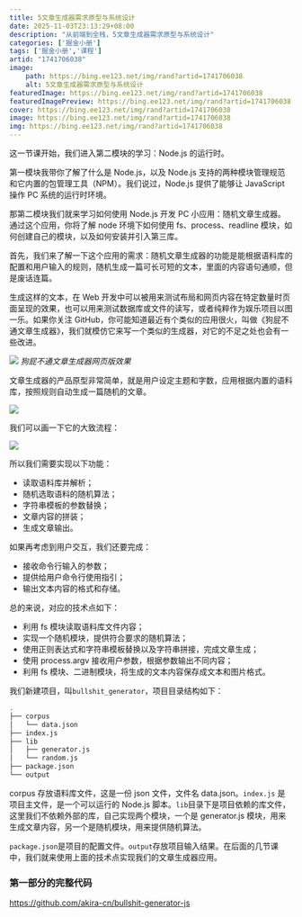 ```yaml
---
title: 5文章生成器需求原型与系统设计
date: 2025-11-03T23:13:29+08:00
description: "从前端到全栈，5文章生成器需求原型与系统设计"
categories: ['掘金小册']
tags: ['掘金小册','课程']
artid: "1741706038"
image:
    path: https://bing.ee123.net/img/rand?artid=1741706038
    alt: 5文章生成器需求原型与系统设计
featuredImage: https://bing.ee123.net/img/rand?artid=1741706038
featuredImagePreview: https://bing.ee123.net/img/rand?artid=1741706038
cover: https://bing.ee123.net/img/rand?artid=1741706038
image: https://bing.ee123.net/img/rand?artid=1741706038
img: https://bing.ee123.net/img/rand?artid=1741706038
---
```


这一节课开始，我们进入第二模块的学习：Node.js 的运行时。

第一模块我带你了解了什么是 Node.js，以及 Node.js 支持的两种模块管理规范和它内置的包管理工具（NPM）。我们说过，Node.js 提供了能够让 JavaScript 操作 PC 系统的运行时环境。

那第二模块我们就来学习如何使用 Node.js 开发 PC 小应用：随机文章生成器。通过这个应用，你将了解 node 环境下如何使用 fs、process、readline 模块，如何创建自己的模块，以及如何安装并引入第三库。

首先，我们来了解一下这个应用的需求：随机文章生成器的功能是能根据语料库的配置和用户输入的规则，随机生成一篇可长可短的文本，里面的内容语句通顺，但是废话连篇。

生成这样的文本，在 Web 开发中可以被用来测试布局和网页内容在特定数量时页面呈现的效果，也可以用来测试数据库或文件的读写，或者纯粹作为娱乐项目以图一乐。如果你关注 GitHub，你可能知道最近有个类似的应用很火，叫做《狗屁不通文章生成器》，我们就模仿它来写一个类似的生成器，对它的不足之处也会有一些改进。

![](https://p4.ssl.qhimg.com/t01eee24b419f7989a8.jpg)
_狗屁不通文章生成器网页版效果_

文章生成器的产品原型非常简单，就是用户设定主题和字数，应用根据内置的语料库，按照规则自动生成一篇随机的文章。

![](https://p.ssl.qhimg.com/t01ecb85877964c9cd9.jpg)

我们可以画一下它的大致流程：

![](http://p2.qhimg.com/t01b07fd4570fba9d90.jpg)

所以我们需要实现以下功能：

- 读取语料库并解析；
- 随机选取语料的随机算法；
- 字符串模板的参数替换；
- 文章内容的拼装；
- 生成文章输出。

如果再考虑到用户交互，我们还要完成：

- 接收命令行输入的参数；
- 提供给用户命令行使用指引；
- 输出文本内容的格式和存储。

总的来说，对应的技术点如下：

- 利用 fs 模块读取语料库文件内容；
- 实现一个随机模块，提供符合要求的随机算法；
- 使用正则表达式和字符串模板替换以及字符串拼接，完成文章生成；
- 使用 process.argv 接收用户参数，根据参数输出不同内容；
- 利用 fs 模块、二进制模块，将生成的文本内容保存成文本和图片格式。

我们新建项目，叫`bullshit_generator`，项目目录结构如下：

```bash
.
├── corpus
│   └── data.json
├── index.js
├── lib
│   ├── generator.js
│   └── random.js
├── package.json
└── output
```

corpus 存放语料库文件，这是一份 json 文件，文件名 data.json。`index.js` 是项目主文件，是一个可以运行的 Node.js 脚本。`lib`目录下是项目依赖的库文件，这里我们不依赖外部的库，自己实现两个模块，一个是 generator.js 模块，用来生成文章内容，另一个是随机模块，用来提供随机算法。

`package.json`是项目的配置文件。`output`存放项目输入结果。在后面的几节课中，我们就来使用上面的技术点实现我们的文章生成器应用。

### 第一部分的完整代码
https://github.com/akira-cn/bullshit-generator-js

